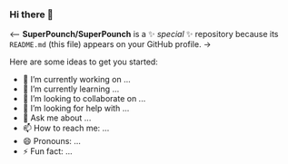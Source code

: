 ### Hi there 👋

<-- **SuperPounch/SuperPounch** is a ✨ _special_ ✨ repository because its `README.md` (this file) appears on your GitHub profile. ->

Here are some ideas to get you started:

- 🔭 I’m currently working on ...
- 🌱 I’m currently learning ...
- 👯 I’m looking to collaborate on ...
- 🤔 I’m looking for help with ...
- 💬 Ask me about ...
- 📫 How to reach me: ...
- 😄 Pronouns: ...
- ⚡ Fun fact: ...

